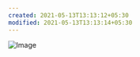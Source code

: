 ```yaml
---
created: 2021-05-13T13:13:12+05:30
modified: 2021-05-13T13:13:14+05:30
---
```


![Image](./media/IMG_1620891791757.jpg)
